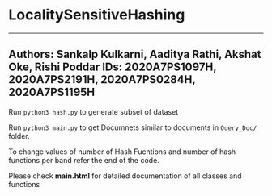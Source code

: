 # LocalitySensitiveHashing
---
Authors: Sankalp Kulkarni, Aaditya Rathi, Akshat Oke, Rishi Poddar
IDs: 2020A7PS1097H, 2020A7PS2191H, 2020A7PS0284H, 2020A7PS1195H
---
Run `python3 hash.py` to generate subset of dataset

Run `python3 main.py` to get Documnets similar to documents in `Query_Doc/` folder.

To change values of number of Hash Fucntions and number of hash functions per band refer the end of the code.

Please check **main.html** for detailed documentation of all classes and functions